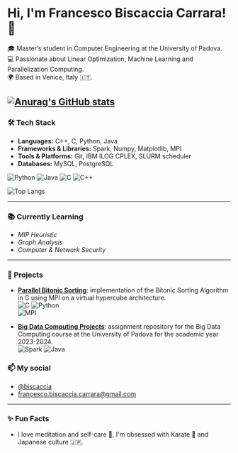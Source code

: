 # Hi, I'm Francesco Biscaccia Carrara! 👋

🎓 Master’s student in Computer Engineering at the University of Padova.  
💻 Passionate about Linear Optimization, Machine Learning and Parallelization Computing.  
🌍 Based in Venice, Italy 🇮🇹.  

[![Anurag's GitHub stats](https://github-readme-stats.vercel.app/api?username=Francesco-Biscaccia&theme=dark)](https://github.com/anuraghazra/github-readme-stats)
---

### 🛠️ Tech Stack
- **Languages:** C++, C, Python, Java
- **Frameworks & Libraries:** Spark, Numpy, Matplotlib, MPI
- **Tools & Platforms:** Git, IBM ILOG CPLEX, SLURM scheduler
- **Databases:** MySQL, PostgreSQL

![Python](https://img.shields.io/badge/Python-3776AB?style=for-the-badge&logo=python&logoColor=white)
![Java](https://img.shields.io/badge/Java-ED8B00?style=for-the-badge&logo=java&logoColor=white)
![C](https://img.shields.io/badge/C-A8B9CC?style=for-the-badge&logo=c&logoColor=white)
![C++](https://img.shields.io/badge/C%2B%2B-00599C?style=for-the-badge&logo=c%2B%2B&logoColor=white)

![Top Langs](https://github-readme-stats.vercel.app/api/top-langs/?username=Francesco-Bisaccia&theme=dark)

---
### 📚 Currently Learning
- *MIP Heuristic*
- *Graph Analysis*
- *Computer & Network Security*
---

### 🚀 Projects
- **[Parallel Bitonic Sorting](https://github.com/Francesco-Biscaccia/BitonicSort)**: implementation of the Bitonic Sorting Algorithm in C using MPI on a virtual hypercube architecture.   
![C](https://img.shields.io/badge/C-A8B9CC?style=for-the-badge&logo=c&logoColor=white) ![Python](https://img.shields.io/badge/Python-3776AB?style=for-the-badge&logo=python&logoColor=white)   
![MPI](https://img.shields.io/badge/MPI-Message%20Passing%20Interface-brightgreen)
  
- **[Big Data Computing Projects](https://github.com/Francesco-Biscaccia/BigData_Projects)**: assignment repository for the Big Data Computing course at the University of Padova for the academic year 2023-2024.  
![Spark](https://img.shields.io/badge/Apache_Spark-FFFFFF?style=for-the-badge&logo=apachespark&logoColor=#E35A16) ![Java](https://img.shields.io/badge/Java-ED8B00?style=for-the-badge&logo=java&logoColor=white)


### 📫 My social
- [@biscaccia](https://x.com/biscaccia?s=21)
- [francesco.biscaccia.carrara@gmail.com](mailto:francesco.biscaccia.carrara@gmail.com)

---

### ✨ Fun Facts
- I love meditation and self-care 🍃, I'm obsessed with Karate 👊 and Japanese culture 🇯🇵.
  
